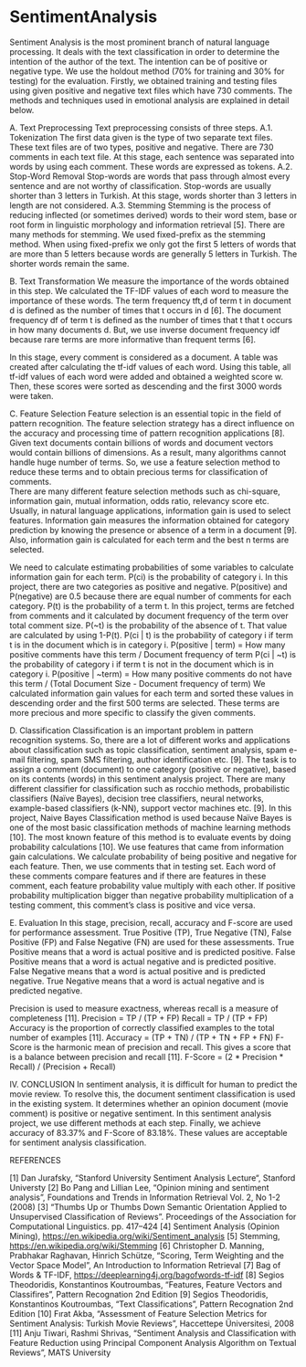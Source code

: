 # SentimentAnalysis
Sentiment Analysis is the most prominent branch of natural language processing. It deals with the text classification in order to determine the intention of the author of the text. The intention can be of positive or negative type.
We use the holdout method (70% for training and 30% for testing) for the evaluation. Firstly, we obtained training and testing files using given positive and negative text files which have 730 comments. The methods and techniques used in emotional analysis are explained in detail below.

A.	Text Preprocessing
Text preprocessing consists of three steps.
A.1.	Tokenization
			The first data given is the type of two separate text files. These text files are of two types, positive and negative. There are 730 comments in each text file. At this stage, each sentence was separated into words by using each comment. These words are expressed as tokens. 
A.2.	Stop-Word Removal
			Stop-words are words that pass through almost every sentence and are not worthy of classification. Stop-words are usually shorter than 3 letters in Turkish. At this stage, words shorter than 3 letters in length are not considered. 
A.3.	Stemming
			Stemming is the process of reducing inflected (or sometimes derived) words to their word stem, base or root form in linguistic morphology and information retrieval [5]. There are many methods for stemming. We used fixed-prefix as the stemming method. When using fixed-prefix we only got the first 5 letters of words that are more than 5 letters because words are generally 5 letters in Turkish. The shorter words remain the same.

B.	Text Transformation
We measure the importance of the words obtained in this step. We calculated the TF-IDF values of each word to measure the importance of these words. The term frequency tft,d of term t in document d is defined as the number of times that t occurs in d [6]. The document frequency df of term t is defined as the number of times that t that t occurs in how many documents d. But, we use inverse document frequency idf because rare terms are more informative than frequent terms [6].  

In this stage, every comment is considered as a document. A table was created after calculating the tf-idf values of each word. Using this table, all tf-idf values of each word were added and obtained a weighted score w. Then, these scores were sorted as descending and the first 3000 words were taken.

C.	Feature Selection
Feature selection is an essential topic in the field of pattern recognition. The feature selection strategy has a direct influence on the accuracy and processing time of pattern recognition applications [8]. 
Given text documents contain billions of words and document vectors would contain billions of dimensions. As a result, many algorithms cannot handle huge number of terms. So, we use a feature selection method to reduce these terms and to obtain precious terms for classification of comments.  
There are many different feature selection methods such as chi-square, information gain, mutual information, odds ratio, relevancy score etc. Usually, in natural language applications, information gain is used to select features. Information gain measures the information obtained for category prediction by knowing the presence or absence of a term in a document [9]. Also, information gain is calculated for each term and the best n terms are selected.

We need to calculate estimating probabilities of some variables to calculate information gain for each term.
P(ci) is the probability of category i. In this project, there are two categories as positive and negative. P(positive) and P(negative) are 0.5 because there are equal number of comments for each category.
P(t) is the probability of a term t. In this project, terms are fetched from comments and it calculated by document frequency of the term over total comment size.
P(~t) is the probability of the absence of t. That value are calculated by using 1-P(t).
P(ci | t) is the probability of category i if term t is in the document which is in category i. 
P(positive | term) = How many positive comments have this term / Document frequency of term
P(ci | ~t) is the probability of category i if term t is not in the document which is in category i.
P(positive | ~term) = How many positive comments do not have this term / (Total Document Size - Document frequency of term)
We calculated information gain values for each term and sorted these values in descending order and the first 500 terms are selected. These terms are more precious and more specific to classify the given comments.

D.	Classification
Classification is an important problem in pattern recognition systems. So, there are a lot of different works and applications about classification such as topic classification, sentiment analysis, spam e-mail filtering, spam SMS filtering, author identification etc. [9]. 
The task is to assign a comment (document) to one category (positive or negative), based on its contents (words) in this sentiment analysis project. 
There are many different classifier for classification such as rocchio methods, probabilistic classifiers (Naïve Bayes), decision tree classifiers, neural networks, example-based classifiers (k-NN), support vector machines etc. [9]. In this project, Naive Bayes Classification method is used because 
Naïve Bayes is one of the most basic classification methods of machine learning methods [10]. The most known feature of this method is to evaluate events by doing probability calculations [10].
We use features that came from information gain calculations. We calculate probability of being positive and negative for each feature. Then, we use comments that in testing set. Each word of these comments compare features and if there are features in these comment, each feature probability value multiply with each other. If positive probability multiplication bigger than negative probability multiplication of a testing comment, this comment’s class is positive and vice versa.  

E.	Evaluation
In this stage, precision, recall, accuracy and F-score are used for performance assessment. True Positive (TP), True Negative (TN), False Positive (FP) and False Negative (FN) are used for these assessments. True Positive means that a word is actual positive and is predicted positive. False Positive means that a word is actual negative and is predicted positive. False Negative means that a word is actual positive and is predicted negative. True Negative means that a word is actual negative and is predicted negative.

Precision is used to measure exactness, whereas recall is a measure of completeness [11].
Precision = TP / (TP + FP)
Recall = TP / (TP + FP)
Accuracy is the proportion of correctly classified examples to the total number of examples [11].
Accuracy = (TP + TN) / (TP + TN + FP + FN)
F-Score is the harmonic mean of precision and recall. This gives a score that is a balance between precision and recall [11].
F-Score = (2 * Precision * Recall) / (Precision + Recall)

IV.	CONCLUSION
In sentiment analysis, it is difficult for human to predict the movie review. To resolve this, the document sentiment classification is used in the existing system. It determines whether an opinion document (movie comment) is positive or negative sentiment. 
In this sentiment analysis project, we use different methods at each step. Finally, we achieve accuracy of 83.37% and F-Score of 83.18%. These values are acceptable for sentiment analysis classification. 

REFERENCES

[1]	Dan Jurafsky, “Stanford University Sentiment Analysis Lecture“, Stanford Universty
[2]	Bo Pang and Lillian Lee, “Opinion mining and sentiment analysis”, Foundations and Trends in Information Retrieval Vol. 2, No 1-2 (2008)
[3]	“Thumbs Up or Thumbs Down Semantic Orientation Applied to Unsupervised Classification of Reviews”. Proceedings of the Association for Computational Linguistics. pp. 417–424 
[4]	Sentiment Analysis (Opinion Mining), https://en.wikipedia.org/wiki/Sentiment_analysis
[5]	Stemming, https://en.wikipedia.org/wiki/Stemming
[6]	Christopher D. Manning, Prabhakar Raghavan, Hinrich Schütze, “Scoring, Term Weighting and the Vector Space Model”, An Introduction to Information Retrieval
[7]	Bag of Words & TF-IDF, https://deeplearning4j.org/bagofwords-tf-idf
[8]	Segios Theodoridis, Konstantinos Koutroumbas, “Features, Feature Vectors and Classifires”, Pattern Recognation 2nd Edition
[9]	Segios Theodoridis, Konstantinos Koutroumbas, “Text Classifications”, Pattern Recognation 2nd Edition
[10] Fırat Akba, “Assessment of Feature Selection Metrics for Sentiment Analysis: Turkish Movie Reviews”, Haccettepe Üniversitesi, 2008
[11] Anju Tiwari, Rashmi Shrivas, “Sentiment Analysis and Classification with Feature Reduction using Principal Component Analysis Algorithm on Textual Reviews”, MATS University 
